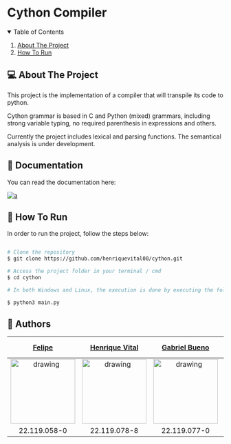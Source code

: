 # Cython Compiler

<!-- TABLE OF CONTENTS -->
<details open="open">
  <summary>Table of Contents</summary>
  <ol>
    <li>
      <a href="#-about-the-project">About The Project</a>
    </li>
    <li>
      <a href="#-how-to-run">How To Run</a>
    </li>
  </ol>
</details>

<!-- ABOUT THE PROJECT -->
## 💻 About The Project
This project is the implementation of a compiler that will transpile its code to python.

Cython grammar is based in C and Python (mixed) grammars, including strong variable typing, no required parenthesis in expressions and others.

Currently the project includes lexical and parsing functions. The semantical analysis is under development.

<!-- DOCUMENTATION -->
## 📖 Documentation
You can read the documentation here:   

<a href="https://henriquevital00.github.io/cython/" target="_blank">
  <img alt="a" src="https://img.shields.io/badge/read-documentation-blue?style=for-the-badge">
</a>

<!-- HOW TO RUN -->
## 🚀 How To Run

In order to run the project, follow the steps below:

```bash

# Clone the repository
$ git clone https://github.com/henriquevital00/cython.git

# Access the project folder in your terminal / cmd
$ cd cython

# In both Windows and Linux, the execution is done by executing the following lines in the terminal, or using an IDE of your choice.

$ python3 main.py
```

## 🤖 Authors

[Felipe](https://github.com/felipepmoreno)           |  [Henrique Vital](https://github.com/henriquevital00)           |  [Gabriel Bueno](https://github.com/GabrielBueno200)           | [Thiago Nascimento](https://github.com/Thiago-Nascimento2)
:-------------------------:|:-------------------------:|:-------------------------:|:-------------------------:
<img src="https://avatars.githubusercontent.com/u/56607025?v=4" alt="drawing" width="150"/>  |  <img src="https://avatars.githubusercontent.com/u/48650626?v=4" alt="drawing" width="150"/>| <img src="https://avatars.githubusercontent.com/u/56837996?v=4" alt="drawing" width="150"/> | <img src="https://avatars.githubusercontent.com/u/71385338?v=4" alt="drawing" width="150"/>
22.119.058-0 | 22.119.078-8 | 22.119.077-0 | 22.119.080-4 |
